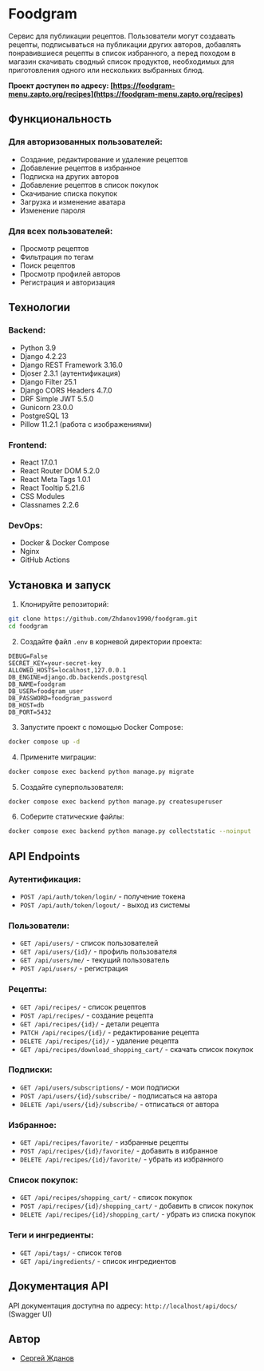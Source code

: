 # Foodgram

Сервис для публикации рецептов. Пользователи могут создавать рецепты, подписываться на публикации других авторов, добавлять понравившиеся рецепты в список избранного, а перед походом в магазин скачивать сводный список продуктов, необходимых для приготовления одного или нескольких выбранных блюд.

**Проект доступен по адресу: [https://foodgram-menu.zapto.org/recipes](https://foodgram-menu.zapto.org/recipes)**

## Функциональность

### Для авторизованных пользователей:
- Создание, редактирование и удаление рецептов
- Добавление рецептов в избранное
- Подписка на других авторов
- Добавление рецептов в список покупок
- Скачивание списка покупок
- Загрузка и изменение аватара
- Изменение пароля

### Для всех пользователей:
- Просмотр рецептов
- Фильтрация по тегам
- Поиск рецептов
- Просмотр профилей авторов
- Регистрация и авторизация

## Технологии

### Backend:
- Python 3.9
- Django 4.2.23
- Django REST Framework 3.16.0
- Djoser 2.3.1 (аутентификация)
- Django Filter 25.1
- Django CORS Headers 4.7.0
- DRF Simple JWT 5.5.0
- Gunicorn 23.0.0
- PostgreSQL 13
- Pillow 11.2.1 (работа с изображениями)

### Frontend:
- React 17.0.1
- React Router DOM 5.2.0
- React Meta Tags 1.0.1
- React Tooltip 5.21.6
- CSS Modules
- Classnames 2.2.6

### DevOps:
- Docker & Docker Compose
- Nginx
- GitHub Actions

## Установка и запуск

1. Клонируйте репозиторий:
```bash
git clone https://github.com/Zhdanov1990/foodgram.git
cd foodgram
```

2. Создайте файл `.env` в корневой директории проекта:
```
DEBUG=False
SECRET_KEY=your-secret-key
ALLOWED_HOSTS=localhost,127.0.0.1
DB_ENGINE=django.db.backends.postgresql
DB_NAME=foodgram
DB_USER=foodgram_user
DB_PASSWORD=foodgram_password
DB_HOST=db
DB_PORT=5432
```

3. Запустите проект с помощью Docker Compose:
```bash
docker compose up -d
```

4. Примените миграции:
```bash
docker compose exec backend python manage.py migrate
```

5. Создайте суперпользователя:
```bash
docker compose exec backend python manage.py createsuperuser
```

6. Соберите статические файлы:
```bash
docker compose exec backend python manage.py collectstatic --noinput
```

## API Endpoints

### Аутентификация:
- `POST /api/auth/token/login/` - получение токена
- `POST /api/auth/token/logout/` - выход из системы

### Пользователи:
- `GET /api/users/` - список пользователей
- `GET /api/users/{id}/` - профиль пользователя
- `GET /api/users/me/` - текущий пользователь
- `POST /api/users/` - регистрация

### Рецепты:
- `GET /api/recipes/` - список рецептов
- `POST /api/recipes/` - создание рецепта
- `GET /api/recipes/{id}/` - детали рецепта
- `PATCH /api/recipes/{id}/` - редактирование рецепта
- `DELETE /api/recipes/{id}/` - удаление рецепта
- `GET /api/recipes/download_shopping_cart/` - скачать список покупок

### Подписки:
- `GET /api/users/subscriptions/` - мои подписки
- `POST /api/users/{id}/subscribe/` - подписаться на автора
- `DELETE /api/users/{id}/subscribe/` - отписаться от автора

### Избранное:
- `GET /api/recipes/favorite/` - избранные рецепты
- `POST /api/recipes/{id}/favorite/` - добавить в избранное
- `DELETE /api/recipes/{id}/favorite/` - убрать из избранного

### Список покупок:
- `GET /api/recipes/shopping_cart/` - список покупок
- `POST /api/recipes/{id}/shopping_cart/` - добавить в список покупок
- `DELETE /api/recipes/{id}/shopping_cart/` - убрать из списка покупок

### Теги и ингредиенты:
- `GET /api/tags/` - список тегов
- `GET /api/ingredients/` - список ингредиентов

## Документация API

API документация доступна по адресу: `http://localhost/api/docs/` (Swagger UI)

## Автор

- [Сергей Жданов](https://github.com/Zhdanov1990)



